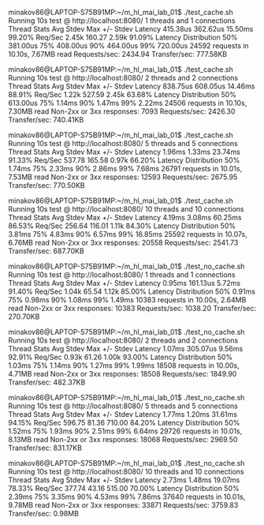 minakov86@LAPTOP-S75B91MP:~/m_hl_mai_lab_01$ ./test_cache.sh
Running 10s test @ http://localhost:8080/
1 threads and 1 connections
Thread Stats Avg Stdev Max +/- Stdev
Latency 415.38us 362.62us 15.50ms 99.20%
Req/Sec 2.45k 160.27 2.59k 91.09%
Latency Distribution
50% 381.00us
75% 408.00us
90% 464.00us
99% 720.00us
24592 requests in 10.10s, 7.67MB read
Requests/sec: 2434.94
Transfer/sec: 777.58KB

minakov86@LAPTOP-S75B91MP:~/m_hl_mai_lab_01$ ./test_cache.sh
Running 10s test @ http://localhost:8080/
2 threads and 2 connections
Thread Stats Avg Stdev Max +/- Stdev
Latency 838.75us 608.05us 14.46ms 88.91%
Req/Sec 1.22k 527.59 2.45k 63.68%
Latency Distribution
50% 613.00us
75% 1.14ms
90% 1.47ms
99% 2.22ms
24506 requests in 10.10s, 7.30MB read
Non-2xx or 3xx responses: 7093
Requests/sec: 2426.30
Transfer/sec: 740.41KB

minakov86@LAPTOP-S75B91MP:~/m_hl_mai_lab_01$ ./test_cache.sh
Running 10s test @ http://localhost:8080/
5 threads and 5 connections
Thread Stats Avg Stdev Max +/- Stdev
Latency 1.96ms 1.33ms 23.74ms 91.33%
Req/Sec 537.78 165.58 0.97k 66.20%
Latency Distribution
50% 1.74ms
75% 2.33ms
90% 2.86ms
99% 7.68ms
26791 requests in 10.01s, 7.53MB read
Non-2xx or 3xx responses: 12593
Requests/sec: 2675.95
Transfer/sec: 770.50KB

minakov86@LAPTOP-S75B91MP:~/m_hl_mai_lab_01$ ./test_cache.sh
Running 10s test @ http://localhost:8080/
10 threads and 10 connections
Thread Stats Avg Stdev Max +/- Stdev
Latency 4.19ms 3.08ms 60.25ms 86.53%
Req/Sec 256.64 116.01 1.11k 84.30%
Latency Distribution
50% 3.81ms
75% 4.83ms
90% 6.57ms
99% 16.85ms
25592 requests in 10.07s, 6.76MB read
Non-2xx or 3xx responses: 20558
Requests/sec: 2541.73
Transfer/sec: 687.70KB

minakov86@LAPTOP-S75B91MP:~/m_hl_mai_lab_01$ ./test_no_cache.sh
Running 10s test @ http://localhost:8080/
1 threads and 1 connections
Thread Stats Avg Stdev Max +/- Stdev
Latency 0.95ms 161.13us 5.72ms 91.40%
Req/Sec 1.04k 65.54 1.12k 85.00%
Latency Distribution
50% 0.91ms
75% 0.98ms
90% 1.08ms
99% 1.49ms
10383 requests in 10.00s, 2.64MB read
Non-2xx or 3xx responses: 10383
Requests/sec: 1038.20
Transfer/sec: 270.70KB

minakov86@LAPTOP-S75B91MP:~/m_hl_mai_lab_01$ ./test_no_cache.sh
Running 10s test @ http://localhost:8080/
2 threads and 2 connections
Thread Stats Avg Stdev Max +/- Stdev
Latency 1.07ms 305.07us 9.56ms 92.91%
Req/Sec 0.93k 61.26 1.00k 93.00%
Latency Distribution
50% 1.03ms
75% 1.14ms
90% 1.27ms
99% 1.99ms
18508 requests in 10.00s, 4.71MB read
Non-2xx or 3xx responses: 18508
Requests/sec: 1849.90
Transfer/sec: 482.37KB

minakov86@LAPTOP-S75B91MP:~/m_hl_mai_lab_01$ ./test_no_cache.sh
Running 10s test @ http://localhost:8080/
5 threads and 5 connections
Thread Stats Avg Stdev Max +/- Stdev
Latency 1.77ms 1.20ms 31.61ms 94.15%
Req/Sec 596.75 81.36 710.00 84.20%
Latency Distribution
50% 1.52ms
75% 1.93ms
90% 2.51ms
99% 6.64ms
29726 requests in 10.01s, 8.13MB read
Non-2xx or 3xx responses: 18068
Requests/sec: 2969.50
Transfer/sec: 831.17KB

minakov86@LAPTOP-S75B91MP:~/m_hl_mai_lab_01$ ./test_no_cache.sh
Running 10s test @ http://localhost:8080/
10 threads and 10 connections
Thread Stats Avg Stdev Max +/- Stdev
Latency 2.73ms 1.48ms 19.07ms 78.33%
Req/Sec 377.74 43.16 515.00 70.00%
Latency Distribution
50% 2.39ms
75% 3.35ms
90% 4.53ms
99% 7.86ms
37640 requests in 10.01s, 9.78MB read
Non-2xx or 3xx responses: 33871
Requests/sec: 3759.83
Transfer/sec: 0.98MB
